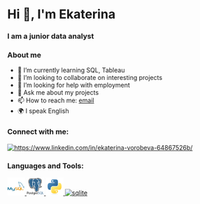 <h1 align="left">Hi 👋, I'm Ekaterina</h1>
<h3 align="left">I am a junior data analyst</h3>


### About me
- 🌱 I’m currently learning SQL, Tableau
- 👯 I’m looking to collaborate on interesting projects
- 🤔 I’m looking for help with employment
- 💬 Ask me about my projects
- 📫 How to reach me: [email](mailto:katrin-135@list.ru)
- 🌍 I speak English

<h3 align="left">Connect with me:</h3>
<p align="left">
<a href="https://linkedin.com/in/https://www.linkedin.com/in/ekaterina-vorobeva-64867526b/" target="blank"><img align="center" src="https://raw.githubusercontent.com/rahuldkjain/github-profile-readme-generator/master/src/images/icons/Social/linked-in-alt.svg" alt="https://www.linkedin.com/in/ekaterina-vorobeva-64867526b/" height="30" width="40" /></a>
</p>

<h3 align="left">Languages and Tools:</h3>
<p align="left"> <a href="https://www.mysql.com/" target="_blank" rel="noreferrer"> <img src="https://raw.githubusercontent.com/devicons/devicon/master/icons/mysql/mysql-original-wordmark.svg" alt="mysql" width="40" height="40"/> </a> <a href="https://www.postgresql.org" target="_blank" rel="noreferrer"> <img src="https://raw.githubusercontent.com/devicons/devicon/master/icons/postgresql/postgresql-original-wordmark.svg" alt="postgresql" width="40" height="40"/> </a> <a href="https://www.python.org" target="_blank" rel="noreferrer"> <img src="https://raw.githubusercontent.com/devicons/devicon/master/icons/python/python-original.svg" alt="python" width="40" height="40"/> </a> <a href="https://www.sqlite.org/" target="_blank" rel="noreferrer"> <img src="https://www.vectorlogo.zone/logos/sqlite/sqlite-icon.svg" alt="sqlite" width="40" height="40"/> </a> </p>
